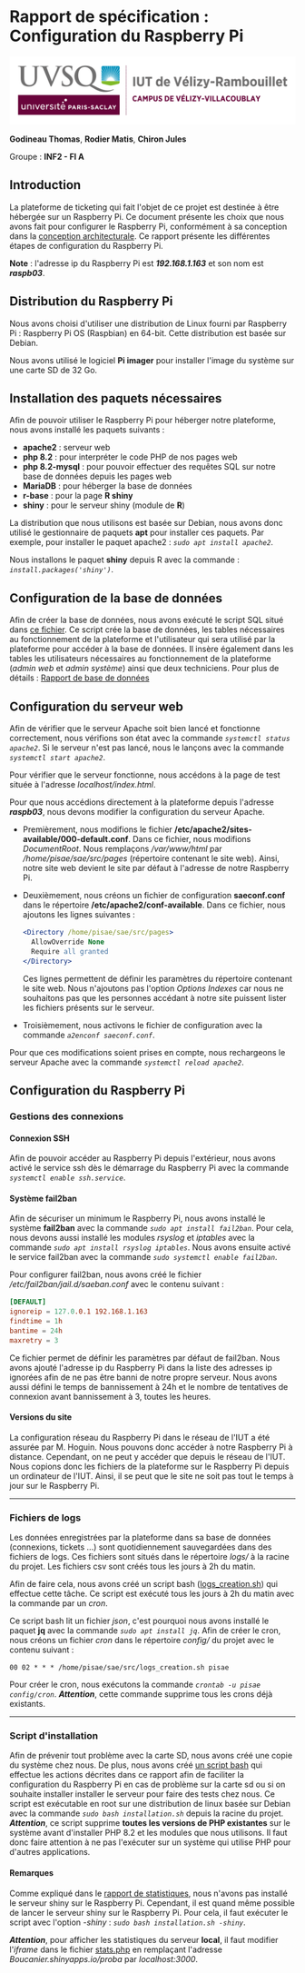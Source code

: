 # Rapport de spécification : Configuration du Raspberry Pi

![logo*uvsq](../annexes/logo_uvsq.png)

**Godineau Thomas**, **Rodier Matis**, **Chiron Jules**

Groupe : **INF2 - FI A**

## Introduction

La plateforme de ticketing qui fait l'objet de ce projet est destinée à être hébergée sur un Raspberry Pi. Ce document présente les choix que nous avons fait pour configurer le Raspberry Pi, conformément à sa conception dans la [conception architecturale](../Conception/conception_architecturale.md). Ce rapport présente les différentes étapes de configuration du Raspberry Pi.

**Note** : l'adresse ip du Raspberry Pi est ***192.168.1.163*** et son nom est ***raspb03***.

## Distribution du Raspberry Pi

Nous avons choisi d'utiliser une distribution de Linux fourni par Raspberry Pi : Raspberry Pi OS (Raspbian) en 64-bit. Cette distribution est basée sur Debian.

Nous avons utilisé le logiciel **Pi imager** pour installer l'image du système sur une carte SD de 32 Go.

## Installation des paquets nécessaires

Afin de pouvoir utiliser le Raspberry Pi pour héberger notre plateforme, nous avons installé les paquets suivants :

- **apache2** : serveur web
- **php 8.2** : pour interpréter le code PHP de nos pages web
- **php 8.2-mysql** : pour pouvoir effectuer des requêtes SQL sur notre base de données depuis les pages web
- **MariaDB** : pour héberger la base de données
- **r-base** : pour la page **R shiny**
- **shiny** : pour le serveur shiny (module de **R**)

La distribution que nous utilisons est basée sur Debian, nous avons donc utilisé le gestionnaire de paquets **apt** pour installer ces paquets. Par exemple, pour installer le paquet apache2 : *`sudo apt install apache2`*.

Nous installons le paquet **shiny** depuis R avec la commande : *`install.packages('shiny')`*.

## Configuration de la base de données

Afin de créer la base de données, nous avons exécuté le script SQL situé dans [ce fichier](../../src/db/creation_mariadb.sql). Ce script crée la base de données, les tables nécessaires au fonctionnement de la plateforme et l'utilisateur qui sera utilisé par la plateforme pour accéder à la base de données. Il insère également dans les tables les utilisateurs nécessaires au fonctionnement de la plateforme (*admin web* et *admin système*) ainsi que deux techniciens. Pour plus de détails : [Rapport de base de données](base_de_donnees.md)

## Configuration du serveur web

Afin de vérifier que le serveur Apache soit bien lancé et fonctionne correctement, nous vérifions son état avec la commande *`systemctl status apache2`*. Si le serveur n'est pas lancé, nous le lançons avec la commande *`systemctl start apache2`*.

Pour vérifier que le serveur fonctionne, nous accédons à la page de test située à l'adresse *localhost/index.html*.

Pour que nous accédions directement à la plateforme depuis l'adresse ***raspb03***, nous devons modifier la configuration du serveur Apache.

- Premièrement, nous modifions le fichier **/etc/apache2/sites-available/000-default.conf**. Dans ce fichier, nous modifions *DocumentRoot*. Nous remplaçons */var/www/html* par */home/pisae/sae/src/pages* (répertoire contenant le site web). Ainsi, notre site web devient le site par défaut à l'adresse de notre Raspberry Pi.

- Deuxièmement, nous créons un fichier de configuration **saeconf.conf** dans le répertoire **/etc/apache2/conf-available**. Dans ce fichier, nous ajoutons les lignes suivantes :

  ```apache
  <Directory /home/pisae/sae/src/pages>
    AllowOverride None
    Require all granted
  </Directory>
  ```

  Ces lignes permettent de définir les paramètres du répertoire contenant le site web. Nous n'ajoutons pas l'option *Options Indexes* car nous ne souhaitons pas que les personnes accédant à notre site puissent lister les fichiers présents sur le serveur.

- Troisièmement, nous activons le fichier de configuration avec la commande *`a2enconf saeconf.conf`*.

Pour que ces modifications soient prises en compte, nous rechargeons le serveur Apache avec la commande *`systemctl reload apache2`*.

## Configuration du Raspberry Pi

### Gestions des connexions

#### Connexion SSH

Afin de pouvoir accéder au Raspberry Pi depuis l'extérieur, nous avons activé le service ssh dès le démarrage du Raspberry Pi avec la commande *`systemctl enable ssh.service`*.

#### Système fail2ban

Afin de sécuriser un minimum le Raspberry Pi, nous avons installé le système **fail2ban** avec la commande *`sudo apt install fail2ban`*. Pour cela, nous devons aussi installé les modules *rsyslog* et *iptables* avec la commande *`sudo apt install rsyslog iptables`*. Nous avons ensuite activé le service fail2ban avec la commande *`sudo systemctl enable fail2ban`*.

Pour configurer fail2ban, nous avons créé le fichier */etc/fail2ban/jail.d/saeban.conf* avec le contenu suivant :

```conf
[DEFAULT]
ignoreip = 127.0.0.1 192.168.1.163
findtime = 1h
bantime = 24h
maxretry = 3
```

Ce fichier permet de définir les paramètres par défaut de fail2ban. Nous avons ajouté l'adresse ip du Raspberry Pi dans la liste des adresses ip ignorées afin de ne pas être banni de notre propre serveur. Nous avons aussi défini le temps de bannissement à 24h et le nombre de tentatives de connexion avant bannissement à 3, toutes les heures.

#### Versions du site

La configuration réseau du Raspberry Pi dans le réseau de l'IUT a été assurée par M. Hoguin. Nous pouvons donc accéder à notre Raspberry Pi à distance. Cependant, on ne peut y accéder que depuis le réseau de l'IUT. Nous copions donc les fichiers de la plateforme sur le Raspberry Pi depuis un ordinateur de l'IUT. Ainsi, il se peut que le site ne soit pas tout le temps à jour sur le Raspberry Pi.

---

### Fichiers de logs

Les données enregistrées par la plateforme dans sa base de données (connexions, tickets ...) sont quotidiennement sauvegardées dans des fichiers de logs. Ces fichiers sont situés dans le répertoire *logs/* à la racine du projet. Les fichiers csv sont créés tous les jours à 2h du matin.

Afin de faire cela, nous avons créé un script bash ([logs_creation.sh](../../src/logs_creation.sh)) qui effectue cette tâche. Ce script est exécuté tous les jours à 2h du matin avec la commande par un *cron*.

Ce script bash lit un fichier *json*, c'est pourquoi nous avons installé le paquet **jq** avec la commande *`sudo apt install jq`*. Afin de créer le cron, nous créons un fichier *cron* dans le répertoire *config/* du projet avec le contenu suivant :

```cron
00 02 * * * /home/pisae/sae/src/logs_creation.sh pisae
```

Pour créer le cron, nous exécutons la commande *`crontab -u pisae config/cron`*. ***Attention***, cette commande supprime tous les crons déjà existants.

---

### Script d'installation

Afin de prévenir tout problème avec la carte SD, nous avons créé une copie du système chez nous. De plus, nous avons créé [un script bash](../../installation.sh) qui effectue les actions décrites dans ce rapport afin de faciliter la configuration du Raspberry Pi en cas de problème sur la carte sd ou si on souhaite installer installer le serveur pour faire des tests chez nous. Ce script est exécutable en root sur une distribution de linux basée sur Debian avec la commande *`sudo bash installation.sh`* depuis la racine du projet. ***Attention***, ce script supprime **toutes les versions de PHP existantes** sur le système avant d'installer PHP 8.2 et les modules que nous utilisons. Il faut donc faire attention à ne pas l'exécuter sur un système qui utilise PHP pour d'autres applications.

#### Remarques

Comme expliqué dans le [rapport de statistiques](statistiques.md), nous n'avons pas installé le serveur shiny sur le Raspberry Pi.
Cependant, il est quand même possible de lancer le serveur shiny sur le Raspberry Pi. Pour cela, il faut exécuter le script avec l'option *-shiny* : *`sudo bash installation.sh -shiny`*.

***Attention***, pour afficher les statistiques du serveur **local**, il faut modifier l'*iframe* dans le fichier [stats.php](../../src/pages/stats.php) en remplaçant l'adresse *Boucanier.shinyapps.io/proba* par *localhost:3000*.
